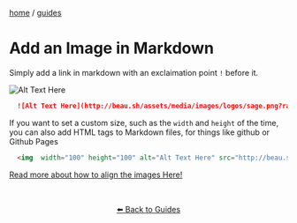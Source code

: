 
<p><a href="/">home</a> / <a href="/guides">guides</a></p>
<div class="rainbow-retro"></div>

# Add an Image in Markdown

Simply add a link in markdown with an exclaimation point `!` before it.  

![Alt Text Here](http://beau.sh/assets/media/images/logos/sage.png?raw=true)

```md
  ![Alt Text Here](http://beau.sh/assets/media/images/logos/sage.png?raw=true)
```

If you want to set a custom size, such as the `width` and `height` of the time, you can also add HTML tags to Markdown files, for things like github or Github Pages 

```html
  <img  width="100" height="100" alt="Alt Text Here" src="http://beau.sh/assets/media/images/logos/sage.png?raw=true" />
```

<p>
  <a href="https://beau.sh/guides/code/markdown/markdown-alignment">Read more about how to align the images Here!</a>
</p>

<p class="spacers"> <br /></p>
<div align="center" >
  <p>
    <a href="https://beau.sh/guides/">⬅️ Back to Guides</a>
  </p>
</div>
